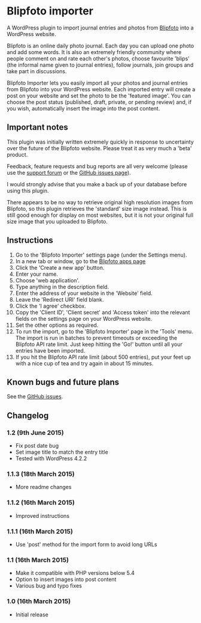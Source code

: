 # Blipfoto importer

A WordPress plugin to import journal entries and photos from [Blipfoto](https://www.polaroidblipfoto.com) into a WordPress website.

Blipfoto is an online daily photo journal. Each day you can upload one photo and add some words. It is also an extremely friendly community where people comment on and rate each other's photos, choose favourite 'blips' (the informal name given to journal entries), follow journals, join groups and take part in discussions.

Blipfoto Importer lets you easily import all your photos and journal entries from Blipfoto into your WordPress website. Each imported entry will create a post on your website and set the photo to be the 'featured image'. You can choose the post status (published, draft, private, or pending review) and, if you wish, automatically insert the image into the post content.

## Important notes

This plugin was initially written extremely quickly in response to uncertainty over the future of the Blipfoto website. Please treat it as very much a 'beta' product.

Feedback, feature requests and bug reports are all very welcome (please use the [support forum](https://wordpress.org/support/plugin/blipfoto-importer) or the [GitHub issues page](https://github.com/lumpysimon/blipfoto-wordpress-importer/issues)).

I would strongly advise that you make a back up of your database before using this plugin.

There appears to be no way to retrieve original high resolution images from Blipfoto, so this plugin retrieves the 'standard' size image instead. This is still good enough for display on most websites, but it is not your original full size image that you uploaded to Blipfoto.

## Instructions

1. Go to the 'Blipfoto Importer' settings page (under the Settings menu).
2. In a new tab or window, go to the [Blipfoto apps page](https://www.polaroidblipfoto.com/developer/apps)
3. Click the 'Create a new app' button.
4. Enter your name.
5. Choose 'web application'.
6. Type anything in the description field.
7. Enter the address of your website in the 'Website' field.
8. Leave the 'Redirect URI' field blank.
9. Click the 'I agree' checkbox.
10. Copy the 'Client ID', 'Client secret' and 'Access token' into the relevant fields on the settings page on your WordPress website.
11. Set the other options as required.
12. To run the import, go to the 'Blipfoto Importer' page in the 'Tools' menu. The import is run in batches to prevent timeouts or exceeding the Blipfoto API rate limit. Just keep hitting the 'Go!' button until all your entries have been imported.
13. If you hit the Blipfoto API rate limit (about 500 entries), put your feet up with a nice cup of tea and try again in about 15 minutes.

## Known bugs and future plans

See the [GitHub issues](https://github.com/lumpysimon/blipfoto-wordpress-importer/issues).

## Changelog

### 1.2 (9th June 2015)

* Fix post date bug
* Set image title to match the entry title
* Tested with WordPress 4.2.2

### 1.1.3 (18th March 2015)

* More readme changes

### 1.1.2 (16th March 2015)

* Improved instructions

### 1.1.1 (16th March 2015)

* Use 'post' method for the import form to avoid long URLs

### 1.1 (16th March 2015)

* Make it compatible with PHP versions below 5.4
* Option to insert images into post content
* Various bug and typo fixes

### 1.0 (16th March 2015)

* Initial release
